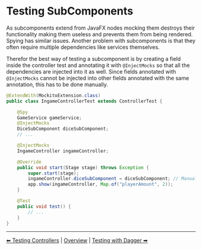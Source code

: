# Testing SubComponents

As subcomponents extend from JavaFX nodes mocking them destroys their functionality making them useless and prevents them from being rendered.
Spying has similar issues. Another problem with subcomponents is that they often require multiple dependencies like services themselves.

Therefor the best way of testing a subcomponent is by creating a field inside the controller test and annotating it with `@InjectMocks` so that all the dependencies are injected into it as well.
Since fields annotated with `@InjectMocks` cannot be injected into other fields annotated with the same annotation, this has to be done manually.

```java
@ExtendWith(MockitoExtension.class)
public class IngameControllerTest extends ControllerTest {

    @Spy
    GameService gameService;
    @InjectMocks
    DiceSubComponent diceSubComponent;
    // ...

    @InjectMocks
    IngameController ingameController;

    @Override
    public void start(Stage stage) throws Exception {
        super.start(stage);
        ingameController.diceSubComponent = diceSubComponent; // Manually set the component instance
        app.show(ingameController, Map.of("playerAmount", 2));
    }

    @Test
    public void test() {
        // ...
    }
}
```

---

[⬅ Testing Controllers](2-controllers.md) | [Overview](README.md) | [Testing with Dagger ➡](4-dagger.md)